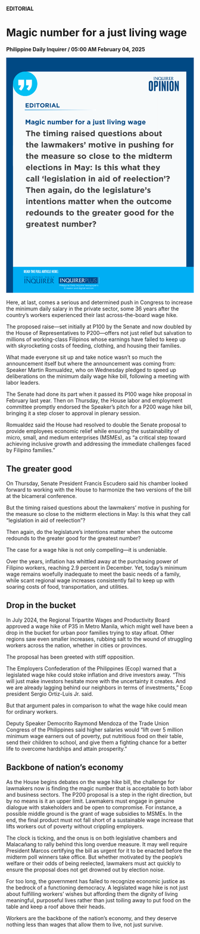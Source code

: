 **EDITORIAL**

# Magic number for a just living wage

****Philippine Daily Inquirer / 05:00 AM February 04, 2025****

![Image](https://raw.githubusercontent.com/github-jl14/scrapy_api/refs/heads/main/images/editorial02042025.png)







Here, at last, comes a serious and determined push in Congress to increase the minimum daily salary in the private sector, some 36 years after the country’s workers experienced their last across-the-board wage hike.

The proposed raise—set initially at P100 by the Senate and now doubled by the House of Representatives to P200—offers not just relief but salvation to millions of working-class Filipinos whose earnings have failed to keep up with skyrocketing costs of feeding, clothing, and housing their families.

What made everyone sit up and take notice wasn’t so much the announcement itself but where the announcement was coming from: Speaker Martin Romualdez, who on Wednesday pledged to speed up deliberations on the minimum daily wage hike bill, following a meeting with labor leaders.

The Senate had done its part when it passed its P100 wage hike proposal in February last year. Then on Thursday, the House labor and employment committee promptly endorsed the Speaker’s pitch for a P200 wage hike bill, bringing it a step closer to approval in plenary session.

Romualdez said the House had resolved to double the Senate proposal to provide employees economic relief while ensuring the sustainability of micro, small, and medium enterprises (MSMEs), as “a critical step toward achieving inclusive growth and addressing the immediate challenges faced by Filipino families.”

## The greater good

On Thursday, Senate President Francis Escudero said his chamber looked forward to working with the House to harmonize the two versions of the bill at the bicameral conference.

But the timing raised questions about the lawmakers’ motive in pushing for the measure so close to the midterm elections in May: Is this what they call “legislation in aid of reelection”?

Then again, do the legislature’s intentions matter when the outcome redounds to the greater good for the greatest number?

The case for a wage hike is not only compelling—it is undeniable.

Over the years, inflation has whittled away at the purchasing power of Filipino workers, reaching 2.9 percent in December. Yet, today’s minimum wage remains woefully inadequate to meet the basic needs of a family, while scant regional wage increases consistently fail to keep up with soaring costs of food, transportation, and utilities.

## Drop in the bucket

In July 2024, the Regional Tripartite Wages and Productivity Board approved a wage hike of P35 in Metro Manila, which might well have been a drop in the bucket for urban poor families trying to stay afloat. Other regions saw even smaller increases, rubbing salt to the wound of struggling workers across the nation, whether in cities or provinces.

The proposal has been greeted with stiff opposition.

The Employers Confederation of the Philippines (Ecop) warned that a legislated wage hike could stoke inflation and drive investors away. “This will just make investors hesitate more with the uncertainty it creates. And we are already lagging behind our neighbors in terms of investments,” Ecop president Sergio Ortiz-Luis Jr. said.

But that argument pales in comparison to what the wage hike could mean for ordinary workers.

Deputy Speaker Democrito Raymond Mendoza of the Trade Union Congress of the Philippines said higher salaries would “lift over 5 million minimum wage earners out of poverty, put nutritious food on their table, send their children to school, and give them a fighting chance for a better life to overcome hardships and attain prosperity.”

## Backbone of nation’s economy

As the House begins debates on the wage hike bill, the challenge for lawmakers now is finding the magic number that is acceptable to both labor and business sectors. The P200 proposal is a step in the right direction, but by no means is it an upper limit. Lawmakers must engage in genuine dialogue with stakeholders and be open to compromise. For instance, a possible middle ground is the grant of wage subsidies to MSMEs. In the end, the final product must not fall short of a sustainable wage increase that lifts workers out of poverty without crippling employers.

The clock is ticking, and the onus is on both legislative chambers and Malacañang to rally behind this long overdue measure. It may well require President Marcos certifying the bill as urgent for it to be enacted before the midterm poll winners take office. But whether motivated by the people’s welfare or their odds of being reelected, lawmakers must act quickly to ensure the proposal does not get drowned out by election noise.

For too long, the government has failed to recognize economic justice as the bedrock of a functioning democracy. A legislated wage hike is not just about fulfilling workers’ wishes but affording them the dignity of living meaningful, purposeful lives rather than just toiling away to put food on the table and keep a roof above their heads.

Workers are the backbone of the nation’s economy, and they deserve nothing less than wages that allow them to live, not just survive.